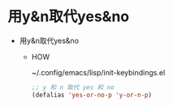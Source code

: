 # 用y&n取代yes&no

* 用y&n取代yes&no

  * HOW

      ~/.config/emacs/lisp/init-keybindings.el

      ``` lisp
      ;; y 和 n 取代 yes 和 no
      (defalias 'yes-or-no-p 'y-or-n-p)
      ```
